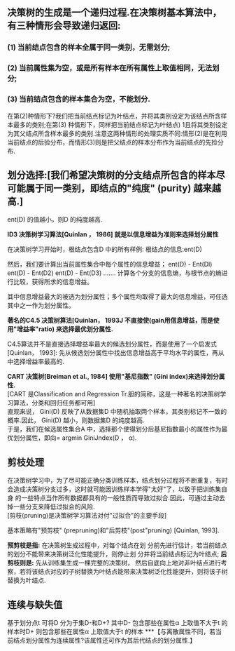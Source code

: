 
## 决策树的生成是一个递归过程.在决策树基本算法中，有三种情形会导致递归返回:
###  (1) 当前结点包含的样本全属于同一类别，无需划分;
###  (2) 当前属性集为空，或是所有样本在所有属性上取值相同，无法划分; 
###  (3) 当前结点包含的样本集合为空，不能划分.

在第(2)种情形下?我们把当前结点标记为叶结点，井将其类别设定为该结点所含样本最多的类别;在第(3) 种情形下，同样把当前结点标记为叶结点) 1且将其类别设定为其父结点所含样本最多的类别.注意这两种情形的处理实质不同:情形(2)是在利用当前结点的后验分布，而情形(3)则是把父结点的样本分布作为当前结点的先捡分布.
## 划分选择:[我们希望决策树的分支结点所包含的样本尽可能属于同一类别，即结点的"纯度" (purity) 越来越高.]
ent(D) 的值越小，则D 的纯度越高.

**ID3 决策树学习算法[Quinlan ， 1986] 就是以信息增益为准则来选择划分属性** 

在决策树学习开始时，根结点包含D 中的所有样例:
根结点的信息:ent(D)

然后，我们要计算出当前属性集合中每个属性的信息增益；
ent(D)  -   Ent(Dl)
ent(D)  -   Ent(D2)
ent(D)  -   Ent(D3)
.......
计算各个分支的信息熵，与根节点的熵进行比较，获得所求的信息增益。

其中信息增益最大的被选为划分属性；多个属性均取得了最大的信息增益，可任选其中之一作为划分属性。  

**著名的C4.5 决策树算法[Quinlan， 1993J 不直接使(gain用信息增益，而是使用"增益率"ratio) 来选择最优划分属性.**   

C4.5算法并不是直接选择增益率最大的候选划分属性，而是使用了一个启发式[Quinlan， 1993]: 先从候选划分属性中找出信息增益高于平均水平的属性，再从
中选择增益率最高的.

**CART 决策树[Breiman et al., 1984] 使用"基尼指数" (Gini index)来选择划分属性.**  
[CART 是Classification and Regression Tr.胆的简称，这是一种著名的决策树学习算法，分类和回归任务都可用]  
直观来说， Gini(D) 反映了从数据集D 中随机抽取两个样本，其类别标记不一致的概率.因此， Gini(D) 越小，则数据集D 的纯度越高.  
于是，我们在候选属性集合A 中，选择那个使得划分后基尼指数最小的属性作为最优划分属性，即向= argmin GiniJndex(D ， α).


## 剪枝处理
在决策树学习中，为了尽可能正确分类训练样本，结点划分过程将不断重复，有时会造成决策树分支过多，这时就可能因训练样本学得"太好"了，以致于把训练集自身
的一些特点当作所有数据都具有的一般性质而导致过拟合.因此，可通过主动去掉一些分支来降低过拟合的风险.  
[剪枝(pruning)是决策树学习算法对付"过拟合"的主要手段]  


基本策略有"预剪枝" (prepruning)和"后剪枝"(post"pruning) [Quinlan, 1993].   

**预剪枝是指:** 在决策树生成过程中，对每个结点在划
分前先进行估计，若当前结点的划分不能带来决策树泛化性能提升，则停止划
分并将当前结点标记为叶结点;
**后剪枝则是:** 先从训练集生成一棵完整的决策树，
然后自底向上地对非叶结点进行考察，若将该结点对应的子树替换为叶结点能带来决策树泛化性能提升，则将该子树替换为叶结点.

## 连续与缺失值  
基于划分点t 可将D 分为于集D-和D+? 其中D- 包含那些在属性α 上取值不大于t 的样本时D+ 则包含那些在属性α 上取值大于t 的样本
***【与离散属性不同，若当前结点划分属性为连续属性?该属性还可作为其后代结点的划分属性.】
